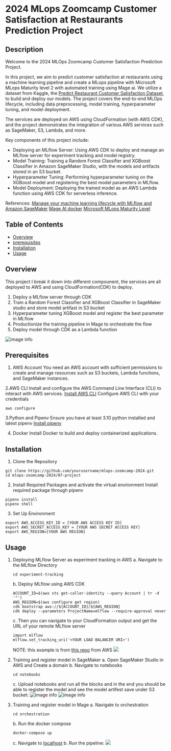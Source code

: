# 2024 MLops Zoomcamp Customer Satisfaction at Restaurants Prediction Project

## Description
Welcome to the 2024 MLOps Zoomcamp Customer Satisfaction Prediction Project.

In this project, we aim to predict customer satisfaction at restaurants using a machine learning pipeline and create a MLops pipeline with Microsoft MLops Maturity level 2 with automated training using Mage ai. We utilize a dataset from Kaggle, the [Predict Restaurant Customer Satisfaction Dataset](https://www.kaggle.com/datasets/rabieelkharoua/predict-restaurant-customer-satisfaction-dataset/data), to build and deploy our models. The project covers the end-to-end MLOps lifecycle, including data preprocessing, model training, hyperparameter tuning, and model deployment.

The services are deployed on AWS using CloudFormation (with AWS CDK), and the project demonstrates the integration of various AWS services such as SageMaker, S3, Lambda, and more.

Key components of this project include:

- Deploying an MLflow Server: Using AWS CDK to deploy and manage an MLflow server for experiment tracking and model registry.
- Model Training: Training a Random Forest Classifier and XGBoost Classifier in Amazon SageMaker Studio, with the models and artifacts stored in an S3 bucket.
- Hyperparameter Tuning: Performing hyperparameter tuning on the XGBoost model and registering the best model parameters in MLflow.
- Model Deployment: Deploying the trained model as an AWS Lambda function using AWS CDK for serverless inference.

References: [Manage your machine learning lifecycle with MLflow and Amazon SageMaker](https://github.com/aws-samples/amazon-sagemaker-mlflow-fargate)
[Mage AI docker](https://github.com/mage-ai/docker)
[Microsoft MLops Maturity Level](https://learn.microsoft.com/en-us/azure/architecture/ai-ml/guide/mlops-maturity-model)

## Table of Contents

- [Overview](#overview)
- [prerequisites](#prerequisites)
- [Installation](#installation)
- [Usage](#usage)

## Overview
This project I break it down into different compounent, the services are all deployed to AWS and using CloudFormation(CDK) to deploy.

1. Deploy a MLflow server through CDK
2. Train a Random Forest Classifier and XGBoost Classifier in SageMaker studio and store model artifast in S3 bucket
3. Hyperparameter tuning XGBoost model and register the best parameter in MLflow
4. Productionize the training pipeline in Mage to orchestrate the flow
5. Deploy model through CDK as a Lambda function

![image info](./images/mlops.drawio.png)

## Prerequisites
1. AWS Account
You need an AWS account with sufficient permissions to create and manage resources such as S3 buckets, Lambda functions, and SageMaker instances.

2.AWS CLI
Install and configure the AWS Command Line Interface (CLI) to interact with AWS services.
[Install AWS CLI](https://docs.aws.amazon.com/cli/latest/userguide/getting-started-install.html)
Configure AWS CLI with your credentials
```
aws configure
```
3.Python and Pipenv
Ensure you have at least 3.10 python installed and latest pipenv
[Install pipenv](https://chatgpt.com/c/51105a15-ecd5-46cc-b242-5d69d0163c7c#:~:text=and%20virtual%20environments.-,Install%20pipenv,-Install%20pipenv%20using)

4. Docker
Install Docker to build and deploy containerized applications.

## Installation
1. Clone the Repository
```
git clone https://github.com/yourusername/mlops-zoomcamp-2024.git
cd mlops-zoomcamp-2024/07-project
```
2. Install Required Packages and activate the virtual environment
Install required package through pipenv
```
pipenv install
pipenv shell
```
3. Set Up Environment
```
export AWS_ACCESS_KEY_ID = [YOUR AWS ACCESS KEY ID]
export AWS_SECRET_ACCESS_KEY = [YOUR AWS SECRET ACCESS KEY]
export AWS_REGION=[YOUR AWS REGION]
```

## Usage
1. Deploying MLflow Server as experiment tracking in AWS
    a. Navigate to the MLflow Directory
    ```
    cd experiment-tracking
    ```
    b. Deploy MLflow using AWS CDK
    ```
    ACCOUNT_ID=$(aws sts get-caller-identity --query Account | tr -d '"')
    AWS_REGION=$(aws configure get region)
    cdk bootstrap aws://${ACCOUNT_ID}/${AWS_REGION}
    cdk deploy --parameters ProjectName=mlflow --require-approval never
    ```
    c. Then you can navigate to your CloudFormation output and get the URL of your remote MLflow server
    ```
    import mlflow
    mlflow.set_tracking_uri('<YOUR LOAD BALANCER URI>')
    ```
    NOTE: this example is from [this repo](https://github.com/aws-samples/amazon-sagemaker-mlflow-fargate) from AWS
    ![](./images/mlflow.png)

2. Training and register model in SageMaker
    a. Open SageMaker Studio in AWS and Create a domain
    b. Navigate to notebooks
    ```
    cd notebooks
    ```
    c. Upload notebooks and run all the blocks and in the end you should be able to register the model and see the model artifest save under S3 bucket:
    ![image info](./images/model_register.png)
    ![image info](./images/s3.png)

3. Training and register model in Mage
    a. Navigate to orchestration
    ```
    cd orchestration
    ```
    b. Run the docker compose
    ```
    docker-compose up
    ```
    c. Navigate to [localhost](http://localhost:6789/)
    b. Run the pipeline:
    ![](./images/mage.png)

